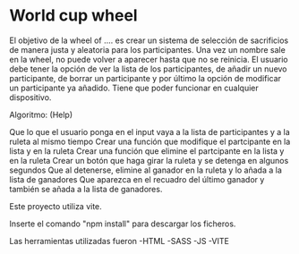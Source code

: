 # World cup wheel

El objetivo de la wheel of .... es crear un sistema de selección de sacrificios de manera justa y aleatoria para los participantes. Una vez un nombre sale en la wheel, no puede volver a aparecer hasta que no se reinicia. El usuario debe tener la opción de ver la lista de los participantes, de añadir un nuevo participante, de borrar un participante y por último la opción de modificar un participante ya añadido. Tiene que poder funcionar en cualquier dispositivo.

Algoritmo: (Help)

Que lo que el usuario ponga en el input vaya a la lista de participantes y a la ruleta al mismo tiempo
Crear una función que modifique el partcipante en la lista y en la ruleta
Crear una función que elimine el partcipante en la lista y en la ruleta
Crear un botón que haga girar la ruleta y se detenga en algunos segundos
Que al detenerse, elimine al ganador en la ruleta y lo añada a la lista de ganadores
Que aparezca en el recuadro del último ganador y también se añada a la lista de ganadores.

Este proyecto utiliza vite.

Inserte el comando "npm install" para descargar los ficheros.

Las herramientas utilizadas fueron
-HTML
-SASS
-JS
-VITE
